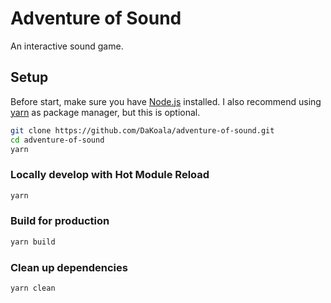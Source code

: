 # Adventure of Sound

An interactive sound game.

## Setup

Before start, make sure you have [Node.js](https://nodejs.org/en/) installed. I also recommend using [yarn](https://yarnpkg.com/lang/en/) as package manager, but this is optional.

```bash
git clone https://github.com/DaKoala/adventure-of-sound.git
cd adventure-of-sound
yarn
```

### Locally develop with Hot Module Reload

```bash
yarn
```

### Build for production

```bash
yarn build
```

### Clean up dependencies

```bash
yarn clean
```
